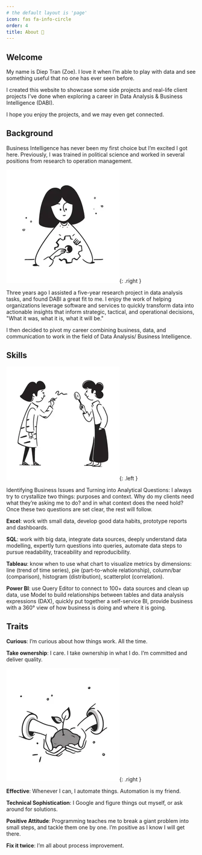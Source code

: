 ```yaml
---
# the default layout is 'page'
icon: fas fa-info-circle
order: 4
title: About 👋
---
```


## Welcome

My name is Diep Tran (Zoe). I love it when I’m able to play with data and see something useful that no one has ever seen before.

I created this website to showcase some side projects and real-life client projects I’ve done when exploring a career in Data Analysis &amp; Business Intelligence (DABI).

I hope you enjoy the projects, and we may even get connected.

## Background

Business Intelligence has never been my first choice but I’m excited I got here. Previously, I was trained in political science and worked in several positions from research to operation management.

![](/assets/image/Settings.webp){: .right }

Three years ago I assisted a five-year research project in data analysis tasks, and found DABI a great fit to me. I enjoy the work of helping organizations leverage software and services to quickly transform data into actionable insights that inform strategic, tactical, and operational decisions, "What it was, what it is, what it will be."

I then decided to pivot my career combining business, data, and communication to work in the field of Data Analysis/ Business Intelligence.

## Skills

![](/assets/image/Examining.webp){: .left }

Identifying Business Issues and Turning into Analytical Questions: I always try to crystallize two things: purposes and context. Why do my clients need what they’re asking me to do? and in what context does the need hold? Once these two questions are set clear, the rest will follow.

**Excel**: work with small data, develop good data habits, prototype reports and dashboards.

**SQL**: work with big data, integrate data sources, deeply understand data modelling, expertly turn questions into queries, automate data steps to pursue readability, traceability and reproducibility.

**Tableau**: know when to use what chart to visualize metrics by dimensions: line (trend of time series), pie (part-to-whole relationship), column/bar (comparison), histogram (distribution), scatterplot (correlation).

**Power BI**: use Query Editor to connect to 100+ data sources and clean up data, use Model to build relationships between tables and data analysis expressions (DAX), quickly put together a self-service BI, provide business with a 360° view of how business is doing and where it is going.

## Traits

**Curious**: I’m curious about how things work. All the time.

**Take ownership**: I care. I take ownership in what I do. I’m committed and deliver quality.

![](/assets/image/Plant-Seed.webp){: .right }

**Effective**: Whenever I can, I automate things. Automation is my friend.

**Technical Sophistication**: I Google and figure things out myself, or ask around for solutions.

**Positive Attitude**: Programming teaches me to break a giant problem into small steps, and tackle them one by one. I’m positive as I know I will get there.

**Fix it twice**: I’m all about process improvement.
